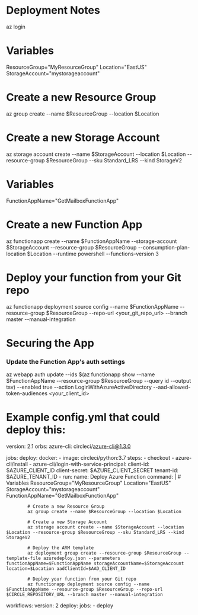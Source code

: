 # Deployment Notes

az login

# Variables
ResourceGroup="MyResourceGroup"
Location="EastUS"
StorageAccount="mystorageaccount"

# Create a new Resource Group
az group create --name $ResourceGroup --location $Location

# Create a new Storage Account
az storage account create --name $StorageAccount --location $Location --resource-group $ResourceGroup --sku Standard_LRS --kind StorageV2

# Variables
FunctionAppName="GetMailboxFunctionApp"

# Create a new Function App
az functionapp create --name $FunctionAppName --storage-account $StorageAccount --resource-group $ResourceGroup --consumption-plan-location $Location --runtime powershell --functions-version 3

# Deploy your function from your Git repo
az functionapp deployment source config --name $FunctionAppName --resource-group $ResourceGroup --repo-url <your_git_repo_url> --branch master --manual-integration

# Securing the App

### Update the Function App's auth settings
az webapp auth update --ids $(az functionapp show --name $FunctionAppName --resource-group $ResourceGroup --query id --output tsv) --enabled true --action LoginWithAzureActiveDirectory --aad-allowed-token-audiences <your_client_id>


# Example config.yml that could deploy this:

version: 2.1
orbs:
  azure-cli: circleci/azure-cli@1.3.0

jobs:
  deploy:
    docker:
      - image: circleci/python:3.7
    steps:
      - checkout
      - azure-cli/install
      - azure-cli/login-with-service-principal:
          client-id: $AZURE_CLIENT_ID
          client-secret: $AZURE_CLIENT_SECRET
          tenant-id: $AZURE_TENANT_ID
      - run:
          name: Deploy Azure Function
          command: |
            # Variables
            ResourceGroup="MyResourceGroup"
            Location="EastUS"
            StorageAccount="mystorageaccount"
            FunctionAppName="GetMailboxFunctionApp"

            # Create a new Resource Group
            az group create --name $ResourceGroup --location $Location

            # Create a new Storage Account
            az storage account create --name $StorageAccount --location $Location --resource-group $ResourceGroup --sku Standard_LRS --kind StorageV2

            # Deploy the ARM template
            az deployment group create --resource-group $ResourceGroup --template-file azuredeploy.json --parameters functionAppName=$FunctionAppName storageAccountName=$StorageAccount location=$Location aadClientId=$AAD_CLIENT_ID

            # Deploy your function from your Git repo
            az functionapp deployment source config --name $FunctionAppName --resource-group $ResourceGroup --repo-url $CIRCLE_REPOSITORY_URL --branch master --manual-integration

workflows:
  version: 2
  deploy:
    jobs:
      - deploy

